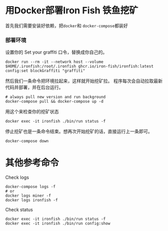 # 用Docker部署Iron Fish 铁鱼挖矿

首先我们需要安装好依赖，把`docker`和 `docker-compose`都装好

### 部署环境

设置你的 Set your graffiti 口令，替换成你自己的。
```
docker run --rm -it --network host --volume $HOME/.ironfish:/root/.ironfish ghcr.io/iron-fish/ironfish:latest config:set blockGraffiti "graffiti"
```

然后我们一条命令把环境拉起来，这样就开始挖矿拉。
程序每次会自动拉取最新代码并部署，并在后台运行。
```
# always pull new version and run background
docker-compose pull && docker-compose up -d
```
用这个来检查你的挖矿状态
```
docker exec -it ironfish ./bin/run status -f
```

停止挖矿也是一条命令结束。想再次开始挖矿的话，直接运行上一条即可。
```
docker-compose down
```

# 其他参考命令

Check logs
```
docker-compose logs -f
# or
docker logs miner -f
docker logs ironfish -f
```
Check status
```
docker exec -it ironfish ./bin/run status -f
docker exec -it ironfish ./bin/run config:show
```
